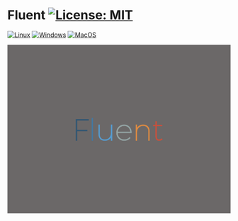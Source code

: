 # Fluent [![License: MIT](https://img.shields.io/badge/License-MIT-yellow.svg)](./LICENSE) 

[![Linux](https://github.com/FluentEngine/Fluent/actions/workflows/Linux.yml/badge.svg?branch=main)](https://github.com/FluentEngine/Fluent/actions/workflows/Linux.yml)
[![Windows](https://github.com/FluentEngine/Fluent/actions/workflows/Windows.yml/badge.svg?branch=main)](https://github.com/FluentEngine/Fluent/actions/workflows/Windows.yml)
[![MacOS](https://github.com/FluentEngine/Fluent/actions/workflows/MacOS.yml/badge.svg?branch=main)](https://github.com/FluentEngine/Fluent/actions/workflows/MacOS.yml)

![Fluent](./Resources/FluentLogo.png?raw=true "Fluent")